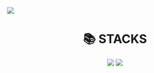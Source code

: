 <img src="https://capsule-render.vercel.app/api?type=slice&color=auto&height=300&section=header&text=진정한%20남자%20김유신&fontSize=90&animation=fadeIn" />

<div align=center><h1>📚 STACKS</h1></div>

<div align=center>
  <a href="https://github.com/YUSHINSHUB/CPP_ALGORITHM" target="_blank"><img src="https://img.shields.io/badge/OpenJDK-20c997?style=flat-square&logo=cplusplus&logoColor=white"/></a>
<a href="https://github.com/YUSHINSHUB/CPP_ALGORITHM" target="_blank"><img src="https://img.shields.io/badge/cplusplus-231F20?style=flat-square&logo=cplusplus&logoColor=white"/></a>


</div>
